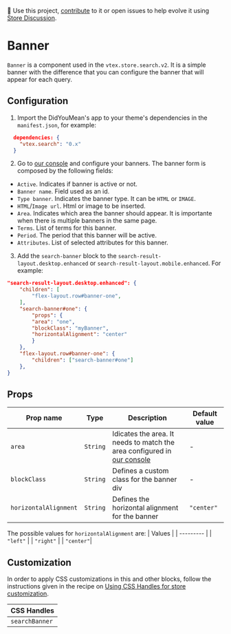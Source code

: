 📢 Use this project, [contribute](https://github.com/vtex-apps/search) to it or open issues to help evolve it using [Store Discussion](https://github.com/vtex-apps/store-discussion).

# Banner

`Banner` is a component used in the `vtex.store.search.v2`. It is a simple banner with the difference that you can configure the banner that will appear for each query.

## Configuration

1. Import the DidYouMean's app to your theme's dependencies in the `manifest.json`, for example:

```json
  dependencies: {
    "vtex.search": "0.x"
  }
```

2. Go to [our console](https://console.biggy.com.br/bsearch/banners) and configure your banners. The banner form is composed by the following fields:

- `Active`. Indicates if banner is active or not.
- `Banner name`. Field used as an id.
- `Type banner`. Indicates the banner type. It can be `HTML` or `IMAGE`.
- `HTML`/`Image url`. Html or image to be inserted.
- `Area`. Indicates which area the banner should appear. It is importante when there is multiple banners in the same page.
- `Terms`. List of terms for this banner.
- `Period`. The period that this banner will be active.
- `Attributes`. List of selected attributes for this banner.

3. Add the `search-banner` block to the `search-result-layout.desktop.enhanced` or `search-result-layout.mobile.enhanced`. For example:

```json
"search-result-layout.desktop.enhanced": {
    "children": [
        "flex-layout.row#banner-one",
    ],
    "search-banner#one": {
        "props": {
        "area": "one",
        "blockClass": "myBanner",
        "horizontalAlignment": "center"
        }
    },
    "flex-layout.row#banner-one": {
        "children": ["search-banner#one"]
    },
}
```

## Props

| Prop name             | Type     | Description                                                                                                             | Default value |
| --------------------- | -------- | ----------------------------------------------------------------------------------------------------------------------- | ------------- |
| `area`                | `String` | Idicates the area. It needs to match the area configured in [our console](https://console.biggy.com.br/bsearch/banners) | -             |
| `blockClass`          | `String` | Defines a custom class for the banner div                                                                               | -             |
| `horizontalAlignment` | `String` | Defines the horizontal alignment for the banner                                                                         | `"center"`    |

The possible values for `horizontalAlignment` are:
| Values    |
| --------- |
| `"left"`  |
| `"right"` |
| `"center"`|

## Customization

In order to apply CSS customizations in this and other blocks, follow the instructions given in the recipe on [Using CSS Handles for store customization](https://vtex.io/docs/recipes/style/using-css-handles-for-store-customization).

| CSS Handles    |
| -------------- |
| `searchBanner` |
